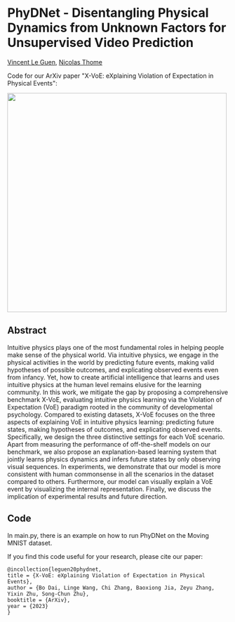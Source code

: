 # PhyDNet - Disentangling Physical Dynamics from Unknown Factors for Unsupervised Video Prediction
[Vincent Le Guen](https://www.linkedin.com/in/vincentleguen/),  [Nicolas Thome](http://cedric.cnam.fr/~thomen/)

Code for our ArXiv paper "X-VoE: eXplaining Violation of Expectation in Physical Events": 

<img src="https://github.com/daibopku/XPL/blob/main/figure/explain.png" width="500">

## Abstract
Intuitive physics plays one of the most fundamental roles in helping people make sense of the physical world. Via intuitive physics, we engage in the physical activities in the world by predicting future events, making valid hypotheses of possible outcomes, and explicating observed events even from infancy. Yet, how to create artificial intelligence that learns and uses intuitive physics at the human level remains elusive for the learning community. In this work, we mitigate the gap by proposing a comprehensive benchmark X-VoE, evaluating intuitive physics learning via the Violation of Expectation (VoE) paradigm rooted in the community of developmental psychology. Compared to existing datasets, X-VoE focuses on the three aspects of explaining VoE in intuitive physics learning: predicting future states, making hypotheses of outcomes, and explicating observed events. Specifically, we design the three distinctive settings for each VoE scenario. Apart from measuring the performance of off-the-shelf models on our benchmark, we also propose an explanation-based learning system that jointly learns physics dynamics and infers future states by only observing visual sequences. In experiments, we demonstrate that our model is more consistent with human commonsense in all the scenarios in the dataset compared to others. Furthermore, our model can visually explain a VoE event by visualizing the internal representation. Finally, we discuss the implication of experimental results and future direction.

## Code

In main.py, there is an example on how to run PhyDNet on the Moving MNIST dataset.

If you find this code useful for your research, please cite our paper:

```
@incollection{leguen20phydnet,
title = {X-VoE: eXplaining Violation of Expectation in Physical Events},
author = {Bo Dai, Linge Wang, Chi Zhang, Baoxiong Jia, Zeyu Zhang, Yixin Zhu, Song-Chun Zhu},
booktitle = {ArXiv},
year = {2023}
}
```
